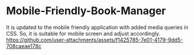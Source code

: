 # Mobile-Friendly-Book-Manager
It is updated to the mobile friendly application with added media queries in CSS. So, it is suitable for mobile screen and adjust accordingly.
https://github.com/user-attachments/assets/f1425785-7e01-4179-9dd5-708caeae178c

